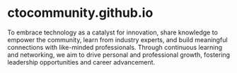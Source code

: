 # ctocommunity.github.io
To embrace technology as a catalyst for innovation, share knowledge to empower the community, learn from industry experts, and build meaningful connections with like-minded professionals. Through continuous learning and networking, we aim to drive personal and professional growth, fostering leadership opportunities and career advancement.


